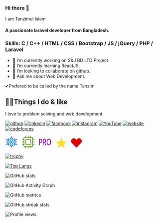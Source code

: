 

### Hi there 👋
I am Tanzimul Islam
#### A passionate laravel developer from Bangladesh.


<h3>Skills: C / C++ / HTML / CSS / Bootstrap / JS / jQuery / PHP / Laravel </h3>

- 🔭 I’m currently working on S&J BD LTD Project 
- 🌱 I’m currently learning ReactJS.
- 👯 I’m looking to collaborate on github.
- 💬 Ask me about Web Development.

<p>✔Prefered to be called by the name Tanzim</p>

<h2>🤷‍♀️Things I do & like</h2>
I love to problem solving and web development.


[<img src='https://cdn.jsdelivr.net/npm/simple-icons@3.0.1/icons/github.svg' alt='github' height='40'>](https://github.com/tanzim721)  [<img src='https://cdn.jsdelivr.net/npm/simple-icons@3.0.1/icons/linkedin.svg' alt='linkedin' height='40'>](https://www.linkedin.com/in/tanzimul-islam-73083b190/)  [<img src='https://cdn.jsdelivr.net/npm/simple-icons@3.0.1/icons/facebook.svg' alt='facebook' height='40'>](https://www.facebook.com/tanzimul.islam.7737)  [<img src='https://cdn.jsdelivr.net/npm/simple-icons@3.0.1/icons/instagram.svg' alt='instagram' height='40'>](https://www.instagram.com/tanzimul36/)  [<img src='https://cdn.jsdelivr.net/npm/simple-icons@3.0.1/icons/youtube.svg' alt='YouTube' height='40'>](https://www.youtube.com/channel/tanzimulislam7251)  [<img src='https://cdn.jsdelivr.net/npm/simple-icons@3.0.1/icons/icloud.svg' alt='website' height='40'>](https://www.blogger.com/profile/01049206649539931099)  [<img src='https://cdn.jsdelivr.net/npm/simple-icons@3.0.1/icons/codeforces.svg' alt='codeforces' height='40'>](https://codeforces.com/profile/Black_idea)  

<a href='https://archiveprogram.github.com/'><img src='https://raw.githubusercontent.com/acervenky/animated-github-badges/master/assets/acbadge.gif' width='40' height='40'></a> <a href='https://docs.github.com/en/developers'><img src='https://raw.githubusercontent.com/acervenky/animated-github-badges/master/assets/devbadge.gif' width='40' height='40'></a> <a href='https://github.com/pricing'><img src='https://raw.githubusercontent.com/acervenky/animated-github-badges/master/assets/pro.gif' width='40' height='40'></a> <a href='https://stars.github.com/'><img src='https://raw.githubusercontent.com/acervenky/animated-github-badges/master/assets/starbadge.gif' width='35' height='35'></a> <a href='https://docs.github.com/en/github/supporting-the-open-source-community-with-github-sponsors'><img src='https://raw.githubusercontent.com/acervenky/animated-github-badges/master/assets/sponsorbadge.gif' width='35' height='35'></a> 

[![trophy](https://github-profile-trophy.vercel.app/?username=tanzim721)](https://github.com/ryo-ma/github-profile-trophy)

[![Top Langs](https://github-readme-stats.vercel.app/api/top-langs/?username=tanzim721)](https://github.com/anuraghazra/github-readme-stats)

![GitHub stats](https://github-readme-stats.vercel.app/api?username=tanzim721&show_icons=true)  

![GitHub Activity Graph](https://activity-graph.herokuapp.com/graph?username=tanzim721)  

![GitHub metrics](https://metrics.lecoq.io/tanzim721)  

![GitHub streak stats](https://streak-stats.demolab.com/?user=tanzim721)  

![Profile views](https://gpvc.arturio.dev/tanzim721)  
